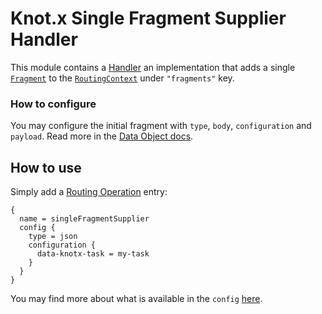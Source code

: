 # Knot.x Single Fragment Supplier Handler
This module contains a [Handler](https://vertx.io/docs/apidocs/io/vertx/core/Handler.html)
an implementation that adds a single [`Fragment`](https://github.com/Knotx/knotx-fragments/tree/master/api)
to the [`RoutingContext`](https://vertx.io/docs/apidocs/io/vertx/ext/web/RoutingContext.html) under `"fragments"` key.

### How to configure
You may configure the initial fragment with `type`, `body`, `configuration` and `payload`.
Read more in the [Data Object docs](https://github.com/Knotx/knotx-fragments/blob/master/supplier/single-fragment/docs/asciidoc/dataobjects.adoc).

## How to use
Simply add a [Routing Operation](https://github.com/Knotx/knotx-server-http#routing-operations)
entry:

```hocon
{
  name = singleFragmentSupplier
  config {
    type = json
    configuration {
      data-knotx-task = my-task
    }
  }
}
```

You may find more about what is available in the `config` [here](https://github.com/Knotx/knotx-fragments/blob/master/supplier/single-fragment/docs/asciidoc/dataobjects.adoc). 